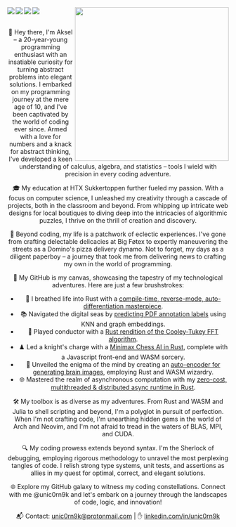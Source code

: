 <center>
  
  <image src='https://raw.githubusercontent.com/unic0rn9k/wowitsaraytracer/master/logo.png' align='right' width="350px">

  <image src='https://img.shields.io/badge/-Julia-9558B2?style=for-the-badge&logo=julia&logoColor=white' align=left>
  <image src='https://img.shields.io/badge/rust-%23000000.svg?style=for-the-badge&logo=rust&logoColor=white' align=left>
  <image src='https://img.shields.io/badge/python-3670A0?style=for-the-badge&logo=python&logoColor=ffdd54' align=left>
  <image src='https://img.shields.io/badge/PyTorch-%23EE4C2C.svg?style=for-the-badge&logo=PyTorch&logoColor=white' align=left>

  <br>
  <br>

👋 Hey there, I'm Aksel – a 20-year-young programming enthusiast with an insatiable curiosity for turning abstract problems into elegant solutions. I embarked on my programming journey at the mere age of 10, and I've been captivated by the world of coding ever since. Armed with a love for numbers and a knack for abstract thinking, I've developed a keen understanding of calculus, algebra, and statistics – tools I wield with precision in every coding adventure.

🎓 My education at HTX Sukkertoppen further fueled my passion. With a focus on computer science, I unleashed my creativity through a cascade of projects, both in the classroom and beyond. From whipping up intricate web designs for local boutiques to diving deep into the intricacies of algorithmic puzzles, I thrive on the thrill of creation and discovery.

🧠 Beyond coding, my life is a patchwork of eclectic experiences. I've gone from crafting delectable delicacies at Big Føtex to expertly maneuvering the streets as a Domino's pizza delivery dynamo. Not to forget, my days as a diligent paperboy – a journey that took me from delivering news to crafting my own in the world of programming.

🌟 My GitHub is my canvas, showcasing the tapestry of my technological adventures. Here are just a few brushstrokes:

- 🚀 I breathed life into Rust with a [compile-time, reverse-mode, auto-differentiation masterpiece](https://github.com/unic0rn9k/autodiff).
- 📚 Navigated the digital seas by [predicting PDF annotation labels](https://github.com/unic0rn9k/dsv_recruitment) using KNN and graph embeddings.
- 🎵 Played conductor with a [Rust rendition of the Cooley-Tukey FFT algorithm](https://github.com/unic0rn9k/fourier-notebook).
- ♟️ Led a knight's charge with a [Minimax Chess AI in Rust](https://github.com/Bechiscul/chess), complete with a Javascript front-end and WASM sorcery.
- 🧠 Unveiled the enigma of the mind by creating an [auto-encoder for generating brain images](https://gitlab.com/unic0rn9k/brainctautoencoder), employing Rust and WASM wizardry.
- 🌐 Mastered the realm of asynchronous computation with my [zero-cost, multithreaded & distributed async runtime in Rust](https://github.com/unic0rn9k/metalmorphosis).

🛠️ My toolbox is as diverse as my adventures. From Rust and WASM and Julia to shell scripting and beyond, I'm a polyglot in pursuit of perfection. When I'm not crafting code, I'm unearthing hidden gems in the world of Arch and Neovim, and I'm not afraid to tread in the waters of BLAS, MPI, and CUDA.

🔍 My coding prowess extends beyond syntax. I'm the Sherlock of debugging, employing rigorous methodology to unravel the most perplexing tangles of code. I relish strong type systems, unit tests, and assertions as allies in my quest for optimal, correct, and elegant solutions.

🌐 Explore my GitHub galaxy to witness my coding constellations. Connect with me @unic0rn9k and let's embark on a journey through the landscapes of code, logic, and innovation!

📬 Contact: unic0rn9k@protonmail.com | ✋ [linkedin.com/in/unic0rn9k](linkedin.com/in/unic0rn9k)

</center>
